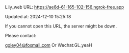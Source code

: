 Lily_web URL: https://ae6d-61-165-102-156.ngrok-free.app

Updated at: 2024-12-10 15:25:18

If you cannot open this URL, the server might be down.

Please contact: 

goley04@foxmail.com Or Wechat:GL_yeaH